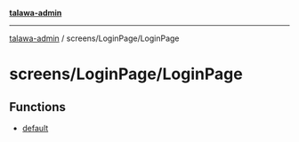[**talawa-admin**](../../../README.md)

***

[talawa-admin](../../../modules.md) / screens/LoginPage/LoginPage

# screens/LoginPage/LoginPage

## Functions

- [default](functions/default.md)
